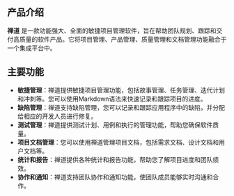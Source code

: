 ## 产品介绍

**禅道** 是一款功能强大、全面的敏捷项目管理软件，旨在帮助团队规划、跟踪和交付高质量的软件产品。它将项目管理、产品管理、质量管理和文档管理功能融合于一个集成平台中。

## 主要功能

- **敏捷管理**：禅道提供敏捷项目管理功能，包括故事管理、任务管理、迭代计划和冲刺等。您可以使用Markdown语法来快速记录和跟踪项目的进度。
- **缺陷管理**：禅道支持缺陷管理，您可以记录和跟踪应用程序中的缺陷，并分配给相应的开发人员进行修复。
- **测试管理**：禅道提供测试计划、用例和执行的管理功能，帮助您确保软件质量。
- **项目文档管理**：您可以使用禅道管理项目文档，包括需求文档、设计文档和用户文档等。
- **统计和报告**：禅道提供各种统计和报告功能，帮助您了解项目进度和团队绩效。
- **协作和通知**：禅道支持团队协作和通知功能，使团队成员能够实时沟通和合作。
